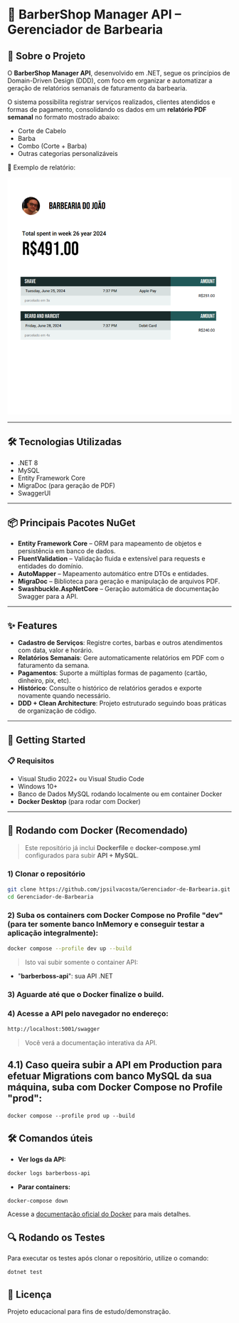 # 💈 BarberShop Manager API – Gerenciador de Barbearia

## 📌 Sobre o Projeto
O **BarberShop Manager API**, desenvolvido em .NET, segue os princípios de Domain-Driven Design (DDD), com foco em organizar e automatizar a geração de relatórios semanais de faturamento da barbearia.

O sistema possibilita registrar serviços realizados, clientes atendidos e formas de pagamento, consolidando os dados em um **relatório PDF semanal** no formato mostrado abaixo:

- Corte de Cabelo  
- Barba  
- Combo (Corte + Barba)  
- Outras categorias personalizáveis  

📄 Exemplo de relatório:










![Exemplo de Relatório](image/relatorio-semanal.png)

---

## 🛠 Tecnologias Utilizadas
- .NET 8
- MySQL
- Entity Framework Core
- MigraDoc (para geração de PDF)
- SwaggerUI

---

## 📦 Principais Pacotes NuGet
- **Entity Framework Core** – ORM para mapeamento de objetos e persistência em banco de dados.
- **FluentValidation** – Validação fluida e extensível para requests e entidades do domínio.
- **AutoMapper** – Mapeamento automático entre DTOs e entidades.
- **MigraDoc** – Biblioteca para geração e manipulação de arquivos PDF.
- **Swashbuckle.AspNetCore** – Geração automática de documentação Swagger para a API.

---

## ✨ Features
- **Cadastro de Serviços**: Registre cortes, barbas e outros atendimentos com data, valor e horário.  
- **Relatórios Semanais**: Gere automaticamente relatórios em PDF com o faturamento da semana.  
- **Pagamentos**: Suporte a múltiplas formas de pagamento (cartão, dinheiro, pix, etc).  
- **Histórico**: Consulte o histórico de relatórios gerados e exporte novamente quando necessário.  
- **DDD + Clean Architecture**: Projeto estruturado seguindo boas práticas de organização de código.  

---

## 🚀 Getting Started

### 📋 Requisitos
- Visual Studio 2022+ ou Visual Studio Code  
- Windows 10+  
- Banco de Dados MySQL rodando localmente ou em container Docker  
- **Docker Desktop** (para rodar com Docker)  

---

## 🐳 Rodando com Docker (Recomendado)

> Este repositório já inclui **Dockerfile** e **docker-compose.yml** configurados para subir **API + MySQL**.

### 1) Clonar o repositório
```bash
git clone https://github.com/jpsilvacosta/Gerenciador-de-Barbearia.git
cd Gerenciador-de-Barbearia
```
### 2) Suba os containers com Docker Compose no Profile "dev" (para ter somente banco InMemory e conseguir testar a aplicação integralmente):
```bash
docker compose --profile dev up --build
```
> Isto vai subir somente o container API:
- "**barberboss-api**": sua API .NET

### 3) Aguarde até que o Docker finalize o build.
### 4) Acesse a API pelo navegador no endereço:
```bash
http://localhost:5001/swagger
```
> Você verá a documentação interativa da API.

## 4.1) Caso queira subir a API em Production para efetuar Migrations com banco MySQL da sua máquina, suba com Docker Compose no Profile "prod":
```base
docker compose --profile prod up --build
```

## 🛠️ Comandos úteis
- **Ver logs da API:**
```bash
docker logs barberboss-api
```
- **Parar containers:**
```bash
docker-compose down
```

Acesse a [documentação oficial do Docker](https://docs.docker.com/) para mais detalhes.

## 🔍 Rodando os Testes

Para executar os testes após clonar o repositório, utilize o comando:

```bash
dotnet test
```

## 🧾 Licença
Projeto educacional para fins de estudo/demonstração.
